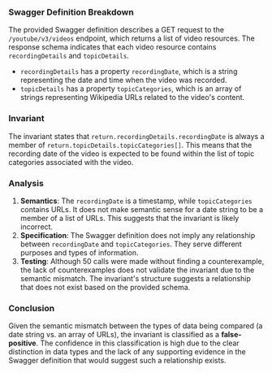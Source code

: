 ### Swagger Definition Breakdown
The provided Swagger definition describes a GET request to the `/youtube/v3/videos` endpoint, which returns a list of video resources. The response schema indicates that each video resource contains `recordingDetails` and `topicDetails`. 

- `recordingDetails` has a property `recordingDate`, which is a string representing the date and time when the video was recorded.
- `topicDetails` has a property `topicCategories`, which is an array of strings representing Wikipedia URLs related to the video's content.

### Invariant
The invariant states that `return.recordingDetails.recordingDate` is always a member of `return.topicDetails.topicCategories[]`. This means that the recording date of the video is expected to be found within the list of topic categories associated with the video.

### Analysis
1. **Semantics**: The `recordingDate` is a timestamp, while `topicCategories` contains URLs. It does not make semantic sense for a date string to be a member of a list of URLs. This suggests that the invariant is likely incorrect.
2. **Specification**: The Swagger definition does not imply any relationship between `recordingDate` and `topicCategories`. They serve different purposes and types of information.
3. **Testing**: Although 50 calls were made without finding a counterexample, the lack of counterexamples does not validate the invariant due to the semantic mismatch. The invariant's structure suggests a relationship that does not exist based on the provided schema.

### Conclusion
Given the semantic mismatch between the types of data being compared (a date string vs. an array of URLs), the invariant is classified as a **false-positive**. The confidence in this classification is high due to the clear distinction in data types and the lack of any supporting evidence in the Swagger definition that would suggest such a relationship exists.
